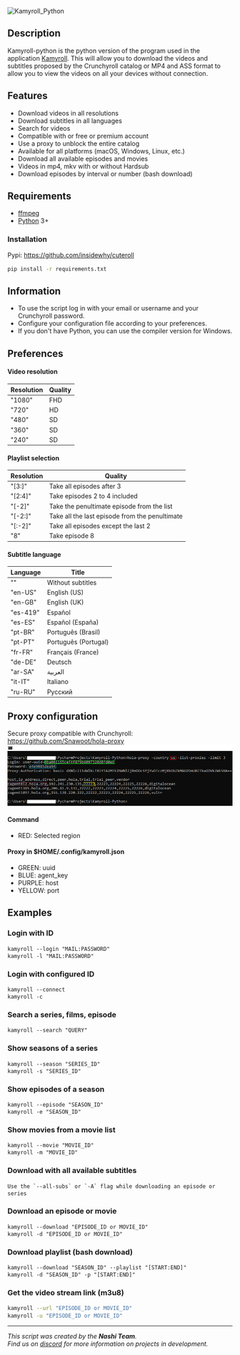 ![Kamyroll_Python](https://github.com/hyugogirubato/Kamyroll-Python/raw/6c4908104ea278743152f3ac53015f8eab95b14e/Presentation/img_title.png)

## Description
Kamyroll-python is the python version of the program used in the application [Kamyroll](https://github.com/hyugogirubato/Kamyroll). This will allow you to download the videos and subtitles proposed by the Crunchyroll catalog or MP4 and ASS format to allow you to view the videos on all your devices without connection.
 
## Features
- Download videos in all resolutions
- Download subtitles in all languages
- Search for videos
- Compatible with or free or premium account
- Use a proxy to unblock the entire catalog
- Available for all platforms (macOS, Windows, Linux, etc.)
- Download all available episodes and movies
- Videos in mp4, mkv with or without Hardsub
- Download episodes by interval or number (bash download)

## Requirements
- [ffmpeg](https://www.ffmpeg.org)
- [Python](https://www.python.org/downloads) 3+

### Installation
Pypi: https://github.com/insidewhy/cuteroll

```bash
pip install -r requirements.txt
```

## Information
 - To use the script log in with your email or username and your Crunchyroll password.
 - Configure your configuration file according to your preferences.
 - If you don't have Python, you can use the compiler version for Windows.

## Preferences

#### Video resolution

Resolution | Quality
------------ | -------------
"1080" | FHD
"720" | HD
"480" | SD
"360" | SD
"240" | SD

#### Playlist selection

Resolution | Quality
------------ | -------------
"[3:]" | Take all episodes after 3
"[2:4]" | Take episodes 2 to 4 included
"[-2]" | Take the penultimate episode from the list
"[-2:]" | Take all the last episode from the penultimate
"[:-2]" | Take all episodes except the last 2
"8" | Take episode 8

#### Subtitle language 

Language | Title
------------ | -------------
"" | Without subtitles
"en-US" | English (US)
"en-GB" | English (UK)
"es-419" | Español
"es-ES" | Español (España)
"pt-BR" |Português (Brasil)
"pt-PT" | Português (Portugal)
"fr-FR" | Français (France)
"de-DE" | Deutsch
"ar-SA" | العربية
"it-IT" | Italiano
"ru-RU" | Русский

## Proxy configuration
Secure proxy compatible with Crunchyroll: https://github.com/Snawoot/hola-proxy
![proxy_example](/resources/img_proxy.png)

#### Command
- RED: Selected region
  
#### Proxy in $HOME/.config/kamyroll.json
- GREEN: uuid
- BLUE: agent\_key
- PURPLE: host
- YELLOW: port

## Examples

### Login with ID
```
kamyroll --login "MAIL:PASSWORD"
kamyroll -l "MAIL:PASSWORD"
```

### Login with configured ID
```
kamyroll --connect
kamyroll -c
```

### Search a series, films, episode
```
kamyroll --search "QUERY"
```

### Show seasons of a series
```
kamyroll --season "SERIES_ID"
kamyroll -s "SERIES_ID"
```

### Show episodes of a season
```
kamyroll --episode "SEASON_ID"
kamyroll -e "SEASON_ID"
```

### Show movies from a movie list
```
kamyroll --movie "MOVIE_ID"
kamyroll -m "MOVIE_ID"
```
### Download with all available subtitles
    Use the `--all-subs` or `-A` flag while downloading an episode or series 

### Download an episode or movie
```
kamyroll --download "EPISODE_ID or MOVIE_ID"
kamyroll -d "EPISODE_ID or MOVIE_ID"
```

### Download playlist (bash download)
```
kamyroll --download "SEASON_ID" --playlist "[START:END]"
kamyroll -d "SEASON_ID" -p "[START:END]"
```

### Get the video stream link (m3u8)
```bash
kamyroll --url "EPISODE_ID or MOVIE_ID"
kamyroll -u "EPISODE_ID or MOVIE_ID"
```

---
*This script was created by the __Nashi Team__.  
Find us on [discord](https://discord.com/invite/g6JzYbh) for more information on projects in development.*
